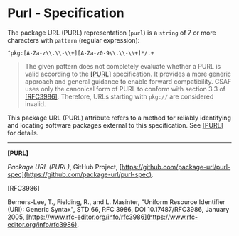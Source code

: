 # Purl - Specification

The package URL (PURL) representation (`purl`) is a `string` of 7 or more
characters with `pattern` (regular expression):

```regexp
^pkg:[A-Za-z\\.\\-\\+][A-Za-z0-9\\.\\-\\+]*/.+
```

> The given pattern does not completely evaluate whether a PURL is valid
> according to the [[PURL]](#purl) specification. It provides a more generic
> approach and general guidance to enable forward compatibility. CSAF uses only
> the canonical form of PURL to conform with section 3.3 of
> [[RFC3986]](#rfc3986). Therefore, URLs starting with `pkg://` are considered
> invalid.

This package URL (PURL) attribute refers to a method for reliably identifying
and locating software packages external to this specification. See
[[PURL]](#purl) for details.

___

<a name="purl"/>**[PURL]**

*Package URL (PURL)*, GitHub Project, [https://github.com/package-url/purl-spec](https://github.com/package-url/purl-spec).

<a name="rfc3986"/>[RFC3986]

Berners-Lee, T., Fielding, R., and L. Masinter, "Uniform Resource Identifier
(URI): Generic Syntax", STD 66, RFC 3986, DOI 10.17487/RFC3986, January 2005,
[https://www.rfc-editor.org/info/rfc3986](https://www.rfc-editor.org/info/rfc3986).
